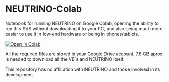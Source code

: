 # NEUTRINO-Colab
Notebook for running NEUTRINO on Google Colab, opening the ability to run this SVS without downloading it to your PC, and also being much more easier to use it in low-end hardware or being in phones/tablets.

[![Open In Colab](https://colab.research.google.com/assets/colab-badge.svg)](https://colab.research.google.com/github/Airi-Lin/NEUTRINO-Colab/blob/main/NEUTRINO-Colab.ipynb)

All the required files are stored in your Google Drive account, 7.6 GB aprox. is needed to download all the VB´s and NEUTRINO itself.


This repository has no affiliation with NEUTRINO and those involved in its development.
